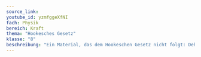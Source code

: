 ```yaml
---
source_link: 
youtube_id: yzmfggeXfNI
fach: Physik
bereich: Kraft
thema: "Hookesches Gesetz"
klasse: "8"
beschreibung: "Ein Material, das dem Hookeschen Gesetz nicht folgt: Dehnung eines Gummis"
---
```

